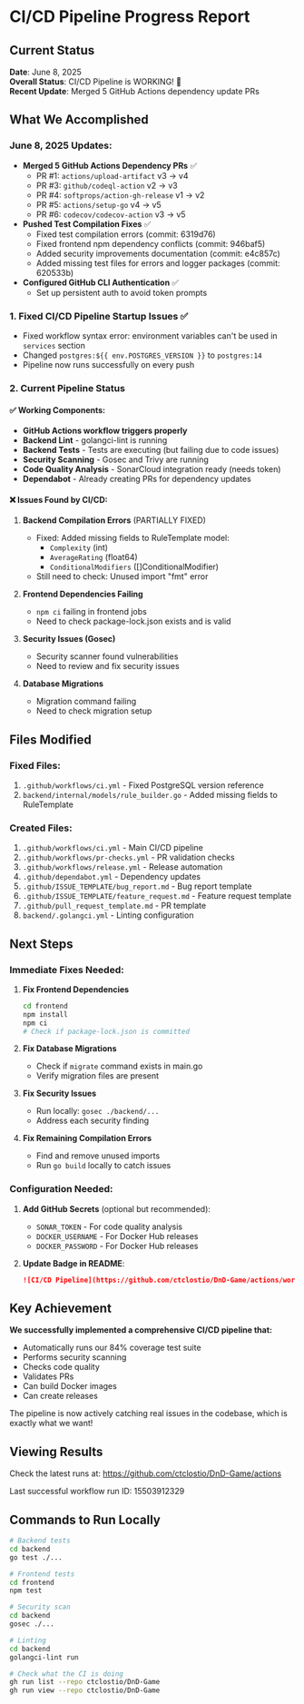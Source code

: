# CI/CD Pipeline Progress Report

## Current Status
**Date**: June 8, 2025  
**Overall Status**: CI/CD Pipeline is WORKING! 🎉  
**Recent Update**: Merged 5 GitHub Actions dependency update PRs

## What We Accomplished

### June 8, 2025 Updates:
- **Merged 5 GitHub Actions Dependency PRs** ✅
  - PR #1: `actions/upload-artifact` v3 → v4
  - PR #3: `github/codeql-action` v2 → v3  
  - PR #4: `softprops/action-gh-release` v1 → v2
  - PR #5: `actions/setup-go` v4 → v5
  - PR #6: `codecov/codecov-action` v3 → v5
- **Pushed Test Compilation Fixes** ✅
  - Fixed test compilation errors (commit: 6319d76)
  - Fixed frontend npm dependency conflicts (commit: 946baf5)
  - Added security improvements documentation (commit: e4c857c)
  - Added missing test files for errors and logger packages (commit: 620533b)
- **Configured GitHub CLI Authentication** ✅
  - Set up persistent auth to avoid token prompts

### 1. Fixed CI/CD Pipeline Startup Issues ✅
- Fixed workflow syntax error: environment variables can't be used in `services` section
- Changed `postgres:${{ env.POSTGRES_VERSION }}` to `postgres:14`
- Pipeline now runs successfully on every push

### 2. Current Pipeline Status

#### ✅ Working Components:
- **GitHub Actions workflow triggers properly**
- **Backend Lint** - golangci-lint is running
- **Backend Tests** - Tests are executing (but failing due to code issues)
- **Security Scanning** - Gosec and Trivy are running
- **Code Quality Analysis** - SonarCloud integration ready (needs token)
- **Dependabot** - Already creating PRs for dependency updates

#### ❌ Issues Found by CI/CD:

1. **Backend Compilation Errors** (PARTIALLY FIXED)
   - Fixed: Added missing fields to RuleTemplate model:
     - `Complexity` (int)
     - `AverageRating` (float64)
     - `ConditionalModifiers` ([]ConditionalModifier)
   - Still need to check: Unused import "fmt" error

2. **Frontend Dependencies Failing**
   - `npm ci` failing in frontend jobs
   - Need to check package-lock.json exists and is valid

3. **Security Issues (Gosec)**
   - Security scanner found vulnerabilities
   - Need to review and fix security issues

4. **Database Migrations**
   - Migration command failing
   - Need to check migration setup

## Files Modified

### Fixed Files:
1. `.github/workflows/ci.yml` - Fixed PostgreSQL version reference
2. `backend/internal/models/rule_builder.go` - Added missing fields to RuleTemplate

### Created Files:
1. `.github/workflows/ci.yml` - Main CI/CD pipeline
2. `.github/workflows/pr-checks.yml` - PR validation checks
3. `.github/workflows/release.yml` - Release automation
4. `.github/dependabot.yml` - Dependency updates
5. `.github/ISSUE_TEMPLATE/bug_report.md` - Bug report template
6. `.github/ISSUE_TEMPLATE/feature_request.md` - Feature request template
7. `.github/pull_request_template.md` - PR template
8. `backend/.golangci.yml` - Linting configuration

## Next Steps

### Immediate Fixes Needed:

1. **Fix Frontend Dependencies**
   ```bash
   cd frontend
   npm install
   npm ci
   # Check if package-lock.json is committed
   ```

2. **Fix Database Migrations**
   - Check if `migrate` command exists in main.go
   - Verify migration files are present

3. **Fix Security Issues**
   - Run locally: `gosec ./backend/...`
   - Address each security finding

4. **Fix Remaining Compilation Errors**
   - Find and remove unused imports
   - Run `go build` locally to catch issues

### Configuration Needed:

1. **Add GitHub Secrets** (optional but recommended):
   - `SONAR_TOKEN` - For code quality analysis
   - `DOCKER_USERNAME` - For Docker Hub releases
   - `DOCKER_PASSWORD` - For Docker Hub releases

2. **Update Badge in README**:
   ```markdown
   ![CI/CD Pipeline](https://github.com/ctclostio/DnD-Game/actions/workflows/ci.yml/badge.svg)
   ```

## Key Achievement

**We successfully implemented a comprehensive CI/CD pipeline that:**
- Automatically runs our 84% coverage test suite
- Performs security scanning
- Checks code quality
- Validates PRs
- Can build Docker images
- Can create releases

The pipeline is now actively catching real issues in the codebase, which is exactly what we want!

## Viewing Results

Check the latest runs at: https://github.com/ctclostio/DnD-Game/actions

Last successful workflow run ID: 15503912329

## Commands to Run Locally

```bash
# Backend tests
cd backend
go test ./...

# Frontend tests
cd frontend
npm test

# Security scan
cd backend
gosec ./...

# Linting
cd backend
golangci-lint run

# Check what the CI is doing
gh run list --repo ctclostio/DnD-Game
gh run view --repo ctclostio/DnD-Game
```
